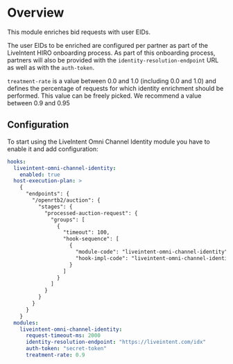 # Overview

This module enriches bid requests with user EIDs.

The user EIDs to be enriched are configured per partner as part of the LiveIntent HIRO onboarding process. As part of this onboarding process, partners will also be provided with the `identity-resolution-endpoint` URL as well as with the `auth-token`.

`treatment-rate` is a value between 0.0 and 1.0 (including 0.0 and 1.0) and defines the percentage of requests for which identity enrichment should be performed. This value can be freely picked. We recommend a value between 0.9 and 0.95

## Configuration

To start using the LiveIntent Omni Channel Identity module you have to enable it and add configuration:

```yaml
hooks:
  liveintent-omni-channel-identity:
    enabled: true
  host-execution-plan: >
    {
      "endpoints": {
        "/openrtb2/auction": {
          "stages": {
            "processed-auction-request": {
              "groups": [
                {
                  "timeout": 100,
                  "hook-sequence": [
                    {
                      "module-code": "liveintent-omni-channel-identity",
                      "hook-impl-code": "liveintent-omni-channel-identity-enrichment-hook"
                    }
                  ]
                }
              ]
            }
          }
        }
      }
    }
  modules:
    liveintent-omni-channel-identity:
      request-timeout-ms: 2000
      identity-resolution-endpoint: "https://liveintent.com/idx"
      auth-token: "secret-token"
      treatment-rate: 0.9
```

